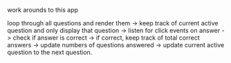 work arounds to this app

loop through all questions and render them -> keep track of current active question and only display that question -> listen for click events on answer -> 
check if answer is correct -> if correct, keep track of total correct answers -> 
update numbers of questions answered -> update current active question to the next question. 